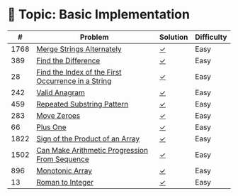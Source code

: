 # 📂 Topic: Basic Implementation

| # | Problem | Solution | Difficulty |
|----|---------|----------|------------|
| 1768 | [Merge Strings Alternately](https://leetcode.com/problems/merge-strings-alternately/) | [✓](../Basic%20Implementation/1768.%20Merge%20Strings%20Alternately/solution.py)| Easy |
| 389 | [Find the Difference](https://leetcode.com/problems/find-the-difference/) | [✓](../../leetcode-programing-skills/Basic%20Implementation/389.%20Find%20the%20Difference/solution.py) | Easy |
| 28 | [Find the Index of the First Occurrence in a String](https://leetcode.com/problems/find-the-index-of-the-first-occurrence-in-a-string/) | [✓](../../leetcode-programing-skills/Basic%20Implementation/28.%20Find%20the%20Index%20of%20the%20First%20Occurrence%20in%20a%20String/solution.py) | Easy |
| 242 | [Valid Anagram](https://leetcode.com/problems/valid-anagram/) | [✓](../../leetcode-programing-skills/Basic%20Implementation/242.%20Valid%20Anagram/solution.py) | Easy |
| 459 | [Repeated Substring Pattern](https://leetcode.com/problems/repeated-substring-pattern/) | [✓](../../leetcode-programing-skills/Basic%20Implementation/459.%20Repeated%20Substring%20Pattern/solution.py) | Easy |
| 283 | [Move Zeroes](https://leetcode.com/problems/move-zeroes/) | [✓](../../leetcode-programing-skills/Basic%20Implementation/283.%20Move%20Zeroes/solution.py) | Easy |
| 66 | [Plus One](https://leetcode.com/problems/plus-one/) | [✓](../../leetcode-programing-skills/Basic%20Implementation/66.%20Plus%20One/solution.py) | Easy |
| 1822 | [Sign of the Product of an Array](https://leetcode.com/problems/sign-of-the-product-of-an-array/) | [✓](../../leetcode-programing-skills/Basic%20Implementation/1822.%20Sign%20of%20the%20Product%20of%20an%20Array/solution.py) | Easy |
| 1502 | [Can Make Arithmetic Progression From Sequence](https://leetcode.com/problems/can-make-arithmetic-progression-from-sequence/) | [✓](../../leetcode-programing-skills/Basic%20Implementation/1502.%20Can%20Make%20Arithmetic%20Progression%20From%20Sequence/solution.py) | Easy |
| 896 | [Monotonic Array](https://leetcode.com/problems/monotonic-array/) | [✓](../../leetcode-programing-skills/Basic%20Implementation/896.%20Monotonic%20Array/solution.py) | Easy |
| 13 | [Roman to Integer](https://leetcode.com/problems/roman-to-integer/) | [✓](../../leetcode-programing-skills/Basic%20Implementation/13.%20Roman%20to%20Integer/solution.py) | Easy |

##
